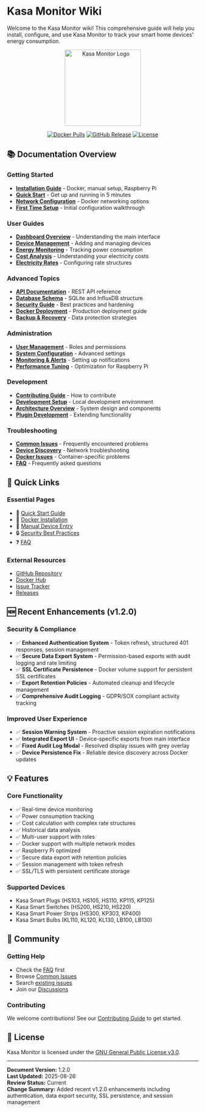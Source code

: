 # Kasa Monitor Wiki

Welcome to the Kasa Monitor wiki! This comprehensive guide will help you install, configure, and use Kasa Monitor to track your smart home devices' energy consumption.

<div align="center">
  <img src="https://raw.githubusercontent.com/xante8088/kasa-monitor/main/public/logo.png" alt="Kasa Monitor Logo" width="200">
  
  [![Docker Pulls](https://img.shields.io/docker/pulls/xante8088/kasa-monitor)](https://hub.docker.com/r/xante8088/kasa-monitor)
  [![GitHub Release](https://img.shields.io/github/release/xante8088/kasa-monitor.svg)](https://github.com/xante8088/kasa-monitor/releases)
  [![License](https://img.shields.io/badge/license-GPL--3.0-blue.svg)](https://github.com/xante8088/kasa-monitor/blob/main/LICENSE)
</div>

## 📚 Documentation Overview

### Getting Started
- **[Installation Guide](Installation)** - Docker, manual setup, Raspberry Pi
- **[Quick Start](Quick-Start)** - Get up and running in 5 minutes
- **[Network Configuration](Network-Configuration)** - Docker networking options
- **[First Time Setup](First-Time-Setup)** - Initial configuration walkthrough

### User Guides
- **[Dashboard Overview](Dashboard-Overview)** - Understanding the main interface
- **[Device Management](Device-Management)** - Adding and managing devices
- **[Energy Monitoring](Energy-Monitoring)** - Tracking power consumption
- **[Cost Analysis](Cost-Analysis)** - Understanding your electricity costs
- **[Electricity Rates](Electricity-Rates)** - Configuring rate structures

### Advanced Topics
- **[API Documentation](API-Documentation)** - REST API reference
- **[Database Schema](Database-Schema)** - SQLite and InfluxDB structure
- **[Security Guide](Security-Guide)** - Best practices and hardening
- **[Docker Deployment](Docker-Deployment)** - Production deployment guide
- **[Backup & Recovery](Backup-Recovery)** - Data protection strategies

### Administration
- **[User Management](User-Management)** - Roles and permissions
- **[System Configuration](System-Configuration)** - Advanced settings
- **[Monitoring & Alerts](Monitoring-Alerts)** - Setting up notifications
- **[Performance Tuning](Performance-Tuning)** - Optimization for Raspberry Pi

### Development
- **[Contributing Guide](Contributing)** - How to contribute
- **[Development Setup](Development-Setup)** - Local development environment
- **[Architecture Overview](Architecture)** - System design and components
- **[Plugin Development](Plugin-Development)** - Extending functionality

### Troubleshooting
- **[Common Issues](Common-Issues)** - Frequently encountered problems
- **[Device Discovery](Device-Discovery-Issues)** - Network troubleshooting
- **[Docker Issues](Docker-Issues)** - Container-specific problems
- **[FAQ](FAQ)** - Frequently asked questions

## 🚀 Quick Links

### Essential Pages
- 🏁 [Quick Start Guide](Quick-Start)
- 🐳 [Docker Installation](Installation#docker)
- 🔧 [Manual Device Entry](Device-Management#manual-entry)
- 🔒 [Security Best Practices](Security-Guide)
- ❓ [FAQ](FAQ)

### External Resources
- [GitHub Repository](https://github.com/xante8088/kasa-monitor)
- [Docker Hub](https://hub.docker.com/r/xante8088/kasa-monitor)
- [Issue Tracker](https://github.com/xante8088/kasa-monitor/issues)
- [Releases](https://github.com/xante8088/kasa-monitor/releases)

## 🆕 Recent Enhancements (v1.2.0)

### Security & Compliance
- ✅ **Enhanced Authentication System** - Token refresh, structured 401 responses, session management
- ✅ **Secure Data Export System** - Permission-based exports with audit logging and rate limiting
- ✅ **SSL Certificate Persistence** - Docker volume support for persistent SSL certificates
- ✅ **Export Retention Policies** - Automated cleanup and lifecycle management
- ✅ **Comprehensive Audit Logging** - GDPR/SOX compliant activity tracking

### Improved User Experience
- ✅ **Session Warning System** - Proactive session expiration notifications
- ✅ **Integrated Export UI** - Device-specific exports from main interface
- ✅ **Fixed Audit Log Modal** - Resolved display issues with grey overlay
- ✅ **Device Persistence Fix** - Reliable device discovery across Docker updates

## 💡 Features

### Core Functionality
- ✅ Real-time device monitoring
- ✅ Power consumption tracking
- ✅ Cost calculation with complex rate structures
- ✅ Historical data analysis
- ✅ Multi-user support with roles
- ✅ Docker support with multiple network modes
- ✅ Raspberry Pi optimized
- ✅ Secure data export with retention policies
- ✅ Session management with token refresh
- ✅ SSL/TLS with persistent certificate storage

### Supported Devices
- Kasa Smart Plugs (HS103, HS105, HS110, KP115, KP125)
- Kasa Smart Switches (HS200, HS210, HS220)
- Kasa Smart Power Strips (HS300, KP303, KP400)
- Kasa Smart Bulbs (KL110, KL120, KL130, LB100, LB130)

## 🤝 Community

### Getting Help
- Check the [FAQ](FAQ) first
- Browse [Common Issues](Common-Issues)
- Search [existing issues](https://github.com/xante8088/kasa-monitor/issues)
- Join our [Discussions](https://github.com/xante8088/kasa-monitor/discussions)

### Contributing
We welcome contributions! See our [Contributing Guide](Contributing) to get started.

## 📄 License

Kasa Monitor is licensed under the [GNU General Public License v3.0](https://github.com/xante8088/kasa-monitor/blob/main/LICENSE).

---

**Document Version:** 1.2.0  
**Last Updated:** 2025-08-26  
**Review Status:** Current  
**Change Summary:** Added recent v1.2.0 enhancements including authentication, data export security, SSL persistence, and session management